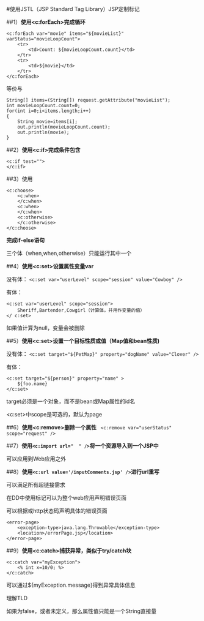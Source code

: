 #使用JSTL（JSP Standard Tag Library）JSP定制标记

##1）**使用<c:forEach>完成循环**
```
<c:forEach var="movie" items="${movieList}" varStatus="movieLoopCount">
    <tr>
        <td>Count: ${movieLoopCount.count}</td>
    </tr>
    <tr>
        <td>${movie}</td>
    </tr>
</c:forEach>
```

等价与

```
String[] items=(String[]) request.getAttribute("movieList");
int movieLoopCount.count=0;
for(int i=0;i<items.length;i++)
{
    String movie=items[i];
    out.println(movieLoopCount.count);
    out.println(movie);
}
```

##2）**使用<c:if>完成条件包含**
```
<c:if test="">
</c:if>
```

##3）使用
```
<c:choose>
    <c:when>
    </c:when>
    <c:when>
    </c:when>
    <c:otherwise>
    </c:otherwise>
</c:choose>
```
**完成if-else语句**

三个体（when,when,otherwise）只能运行其中一个

##4）**使用<c:set>设置属性变量var**

没有体：
`<c:set var="userLevel" scope="session" value="Cowboy" />`

有体：
```
<c:set var="userLevel" scope="session">
    Sheriff,Bartender,Cowgirl（计算体，并用作变量的值）
</ c:set>
```
如果值计算为null，变量会被删除

##5）**使用<c:set>设置一个目标性质或值（Map值和bean性质)**

没有体：
`<c:set target="${PetMap}" property="dogName" value="Clover" />`

有体：
```
<c:set target="${person}" property="name" >
    ${foo.name}
</c:set>
```

target必须是一个对象，而不是bean或Map属性的id名

<c:set>中scope是可选的，默认为page

##6）**使用<c:remove>删除一个属性**
`
<c:remove var="userStatus" scope="request" />`

##7）**使用`<c:import url="  " />`将一个资源导入到一个JSP中**

可以应用到Web应用之外

##8）**使用`<c:url value='/inputComments.jsp' />`进行url重写**

可以满足所有超链接需求

在DD中使用<error-page>标记可以为整个web应用声明错误页面

可以根据<exception-type>或http状态码<error-code>声明具体的错误页面
```
<error-page>
    <exception-type>java.lang.Throwable</exception-type>
    <location>/errorPage.jsp</location>
</error-page>
```

##9）**使用<c:catch>捕获异常，类似于try/catch块**
```
<c:catch var="myException">
    <% int x=10/0; %>
</c:catch>
```

可以通过${myException.message}得到异常具体信息

理解TLD

如果<rtexprvalue>为false，或者未定义，那么属性值只能是一个String直接量
